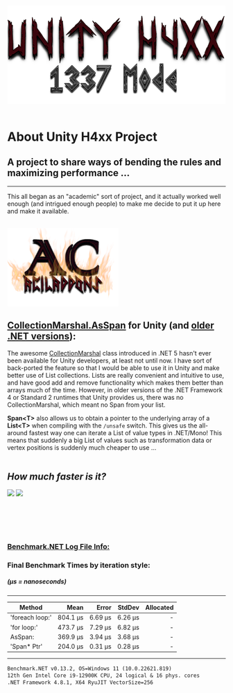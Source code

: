 <img src="https://github.com/atcarter714/UnityH4xx/blob/main/files/UHBanner01.png?raw=true" width=640><br><br>


# **About Unity H4xx Project**

## A project to share ways of bending the rules and maximizing performance ...
--------------------------------------------------------------------------------------------------------------
This all began as an "academic" sort of project, and it actually worked well enough (and intrigued enough people) to
make me decide to put it up here and make it available.
<br>



<br>
<img src="https://github.com/atcarter714/UnityH4xx/blob/main/files/flameBanner_01a.png" width=256> 

## [CollectionMarshal.AsSpan<T>](https://learn.microsoft.com/en-us/dotnet/api/system.runtime.interopservices.collectionsmarshal.asspan?view=net-7.0) for Unity (and [older .NET versions](https://learn.microsoft.com/en-us/previous-versions/dotnet/)):


The awesome [CollectionMarshal](https://learn.microsoft.com/en-us/dotnet/api/system.runtime.interopservices.collectionsmarshal?view=net-7.0) class introduced in .NET 5 hasn't ever been available for Unity developers, at
least not until now. I have sort of back-ported the feature so that I would be able to use it in Unity and
make better use of List collections. Lists are really convenient and intuitive to use, and have good add
and remove functionality which makes them better than arrays much of the time. However, in older versions of
the .NET Framework 4 or Standard 2 runtimes that Unity provides us, there was no CollectionMarshal, which
meant no Span from your list. 

**Span\<T\>** also allows us to obtain a pointer to the underlying array of a **List\<T\>** when compiling with the
`/unsafe` switch. This gives us the all-around fastest way one can iterate a List of value types in .NET/Mono!
This means that suddenly a big List of values such as transformation data or vertex positions is suddenly much
cheaper to use ...
<br><br>

## ***How much faster is it?***
<div>
<img src="https://github.com/atcarter714/UnityH4xx/blob/main/files/benchmark_chart01a_1024.png" width=417>
<img src="https://github.com/atcarter714/UnityH4xx/blob/main/files/benchmark_chart01b_1024.png" width=417>
</div>

<br><br>
--------------------------------------------------------------------------------------------------------------
### [Benchmark.NET Log File Info:](../UnityH4xx/files/benchmark%20results/ListIterationTests-20221130-222926.log)




### Final Benchmark Times by iteration style:<br>
##### (μs = nanoseconds)
--------------------------------------------------------------
|          Method |     Mean |   Error |  StdDev | Allocated |
|---------------- |---------:|--------:|--------:|----------:|
| 'foreach loop:' | 804.1 μs | 6.69 μs | 6.26 μs |         - |
|     'for loop:' | 473.7 μs | 7.29 μs | 6.82 μs |         - |
|      AsSpan<T>: | 369.9 μs | 3.94 μs | 3.68 μs |         - |
|     'Span* Ptr' | 204.0 μs | 0.31 μs | 0.28 μs |         - |
--------------------------------------------------------------
```
Benchmark.NET v0.13.2, OS=Windows 11 (10.0.22621.819)
12th Gen Intel Core i9-12900K CPU, 24 logical & 16 phys. cores
.NET Framework 4.8.1, X64 RyuJIT VectorSize=256
```
